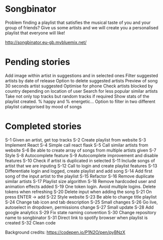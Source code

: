 # Songbinator

Problem finding a playlist that satisfies the musical taste of you and your group of friends?
Give us some artists and we will create you a personalised playlist that everyone will like!

http://songbinator.eu-gb.mybluemix.net/

# Pending stories

Add image within artist in suggestions and in selected ones
Filter suggested artists by date of release
Option to delete suggested artists
Preview of song 30 seconds artist suggested
Optimise for phone
Check artists blocked by country depending on location of user 
Search for less popular similar artists
Take not only top tracks but random tracks if required
Show stats of the playlist created. % happy and % energetic...
Option to filter in two different playlist categorised by mood of songs

# Completed stories
S-1 Given an artist, get top tracks
S-2 Create playlist from website
S-3 Implement React
S-4 Simple call react flask
S-5 Call similar artists from website
S-6 Be able to create array of songs from multiple artists given
S-7 Style
S-8 Autocomplete feature
S-9 Autocomplete improvement and disable features
S-10 Check if artist is duplicated in selected
S-11 Include songs of artist that we are inputing
S-12 Call to login and create playlist features
S-13 Differentiate login and logged, create playlist and add song
S-14 Add first song of the input artist to the playlist
S-15 Refactor
S-16 Remove duplicate similar artists
S-17 Playlist size algorithm
S-18 Remove hardcoded user and animation effects added
S-19 One token login. Avoid multiple logins. Delete tokens when refreshing
S-20 Delete input when adding the song
S-21 On press ENTER -> add
S-22 Style website
S-23 Be able to change title playlist
S-24 Change tab icon and tab description
S-25 Small changes
S-26 Go live, autoselect in dropdown, permissions change
S-27 Small update
S-28 Add google analytics
S-29 Fix state naming convention
S-30 Change repository name to songbinator
S-31 Direct link to spotify browser when playlist is created
S-32 Clean code

Background credits: https://codepen.io/P1N2O/pen/pyBNzX
